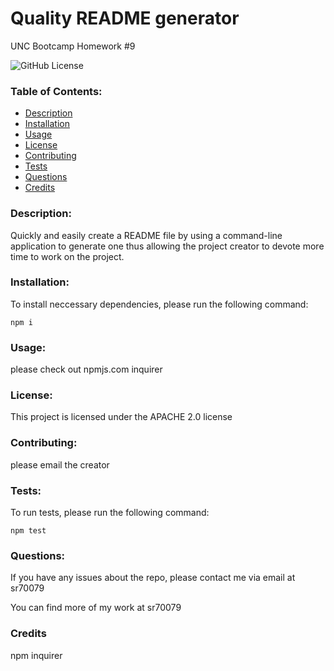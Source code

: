 
# Quality README generator

UNC Bootcamp Homework #9

![GitHub License]()

### Table of Contents:
* [Description](#description)
* [Installation](#installation)
* [Usage](#usage)
* [License](#license)
* [Contributing](#contributing)
* [Tests](#tests)
* [Questions](#questions)
* [Credits](#credits)


### Description: 

Quickly and easily create a README file by using a command-line application to generate one thus allowing the project creator to devote more time to work on the project.

### Installation: 

To install neccessary dependencies, please run the following command:

```
npm i

```

### Usage: 

please check out npmjs.com inquirer

### License: 

This project is licensed under the APACHE 2.0 license 

### Contributing: 

please email the creator 

### Tests: 

To run tests, please run the following command:

```
npm test

```

### Questions: 

If you have any issues about the repo, please contact me via email at sr70079

You can find more of my work at sr70079

### Credits 

npm inquirer

